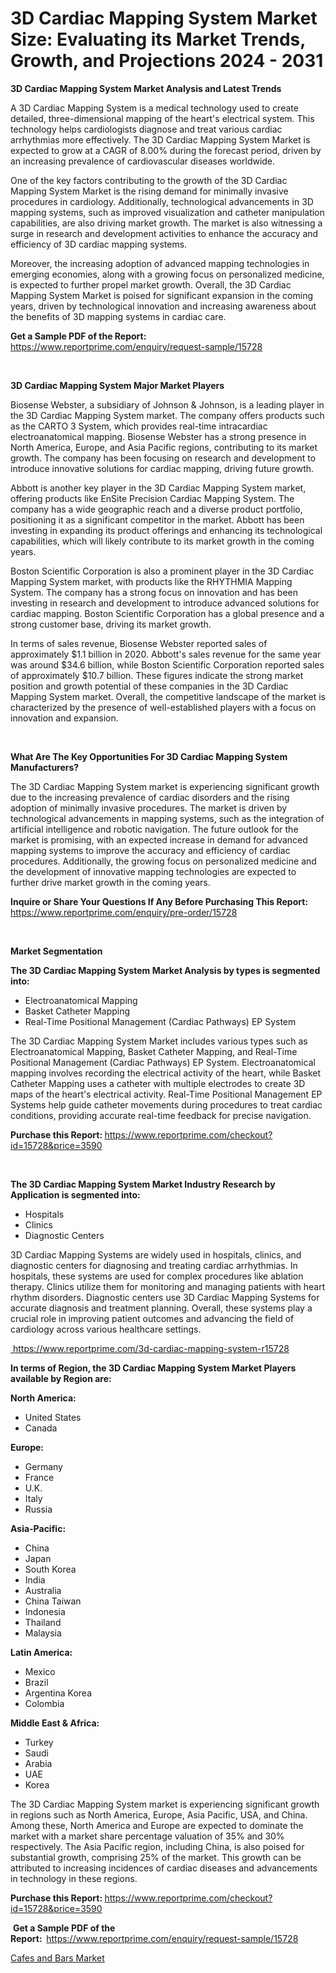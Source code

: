 <p><h1>3D Cardiac Mapping System Market Size: Evaluating its Market Trends, Growth, and Projections 2024 - 2031</h1></p><p><strong>3D Cardiac Mapping System Market Analysis and Latest Trends</strong></p>
<p><p>A 3D Cardiac Mapping System is a medical technology used to create detailed, three-dimensional mapping of the heart's electrical system. This technology helps cardiologists diagnose and treat various cardiac arrhythmias more effectively. The 3D Cardiac Mapping System Market is expected to grow at a CAGR of 8.00% during the forecast period, driven by an increasing prevalence of cardiovascular diseases worldwide.</p><p>One of the key factors contributing to the growth of the 3D Cardiac Mapping System Market is the rising demand for minimally invasive procedures in cardiology. Additionally, technological advancements in 3D mapping systems, such as improved visualization and catheter manipulation capabilities, are also driving market growth. The market is also witnessing a surge in research and development activities to enhance the accuracy and efficiency of 3D cardiac mapping systems.</p><p>Moreover, the increasing adoption of advanced mapping technologies in emerging economies, along with a growing focus on personalized medicine, is expected to further propel market growth. Overall, the 3D Cardiac Mapping System Market is poised for significant expansion in the coming years, driven by technological innovation and increasing awareness about the benefits of 3D mapping systems in cardiac care.</p></p>
<p><strong>Get a Sample PDF of the Report:&nbsp;</strong> <a href="https://www.reportprime.com/enquiry/request-sample/15728">https://www.reportprime.com/enquiry/request-sample/15728</a></p>
<p>&nbsp;</p>
<p><strong>3D Cardiac Mapping System Major Market Players</strong></p>
<p><p>Biosense Webster, a subsidiary of Johnson & Johnson, is a leading player in the 3D Cardiac Mapping System market. The company offers products such as the CARTO 3 System, which provides real-time intracardiac electroanatomical mapping. Biosense Webster has a strong presence in North America, Europe, and Asia Pacific regions, contributing to its market growth. The company has been focusing on research and development to introduce innovative solutions for cardiac mapping, driving future growth.</p><p>Abbott is another key player in the 3D Cardiac Mapping System market, offering products like EnSite Precision Cardiac Mapping System. The company has a wide geographic reach and a diverse product portfolio, positioning it as a significant competitor in the market. Abbott has been investing in expanding its product offerings and enhancing its technological capabilities, which will likely contribute to its market growth in the coming years.</p><p>Boston Scientific Corporation is also a prominent player in the 3D Cardiac Mapping System market, with products like the RHYTHMIA Mapping System. The company has a strong focus on innovation and has been investing in research and development to introduce advanced solutions for cardiac mapping. Boston Scientific Corporation has a global presence and a strong customer base, driving its market growth.</p><p>In terms of sales revenue, Biosense Webster reported sales of approximately $1.1 billion in 2020. Abbott's sales revenue for the same year was around $34.6 billion, while Boston Scientific Corporation reported sales of approximately $10.7 billion. These figures indicate the strong market position and growth potential of these companies in the 3D Cardiac Mapping System market. Overall, the competitive landscape of the market is characterized by the presence of well-established players with a focus on innovation and expansion.</p></p>
<p>&nbsp;</p>
<p><strong>What Are The Key Opportunities For 3D Cardiac Mapping System Manufacturers?</strong></p>
<p><p>The 3D Cardiac Mapping System market is experiencing significant growth due to the increasing prevalence of cardiac disorders and the rising adoption of minimally invasive procedures. The market is driven by technological advancements in mapping systems, such as the integration of artificial intelligence and robotic navigation. The future outlook for the market is promising, with an expected increase in demand for advanced mapping systems to improve the accuracy and efficiency of cardiac procedures. Additionally, the growing focus on personalized medicine and the development of innovative mapping technologies are expected to further drive market growth in the coming years.</p></p>
<p><strong>Inquire or Share Your Questions If Any Before Purchasing This Report:</strong> <a href="https://www.reportprime.com/enquiry/pre-order/15728">https://www.reportprime.com/enquiry/pre-order/15728</a></p>
<p>&nbsp;</p>
<p><strong>Market Segmentation</strong></p>
<p><strong>The 3D Cardiac Mapping System Market Analysis by types is segmented into:</strong></p>
<p><ul><li>Electroanatomical Mapping</li><li>Basket Catheter Mapping</li><li>Real-Time Positional Management (Cardiac Pathways) EP System</li></ul></p>
<p><p>The 3D Cardiac Mapping System Market includes various types such as Electroanatomical Mapping, Basket Catheter Mapping, and Real-Time Positional Management (Cardiac Pathways) EP System. Electroanatomical mapping involves recording the electrical activity of the heart, while Basket Catheter Mapping uses a catheter with multiple electrodes to create 3D maps of the heart's electrical activity. Real-Time Positional Management EP Systems help guide catheter movements during procedures to treat cardiac conditions, providing accurate real-time feedback for precise navigation.</p></p>
<p><strong>Purchase this Report:&nbsp;</strong><a href="https://www.reportprime.com/checkout?id=15728&price=3590">https://www.reportprime.com/checkout?id=15728&price=3590</a></p>
<p>&nbsp;</p>
<p><strong>The 3D Cardiac Mapping System Market Industry Research by Application is segmented into:</strong></p>
<p><ul><li>Hospitals</li><li>Clinics</li><li>Diagnostic Centers</li></ul></p>
<p><p>3D Cardiac Mapping Systems are widely used in hospitals, clinics, and diagnostic centers for diagnosing and treating cardiac arrhythmias. In hospitals, these systems are used for complex procedures like ablation therapy. Clinics utilize them for monitoring and managing patients with heart rhythm disorders. Diagnostic centers use 3D Cardiac Mapping Systems for accurate diagnosis and treatment planning. Overall, these systems play a crucial role in improving patient outcomes and advancing the field of cardiology across various healthcare settings.</p></p>
<p><a href="https://www.reportprime.com/3d-cardiac-mapping-system-r15728">&nbsp;https://www.reportprime.com/3d-cardiac-mapping-system-r15728</a></p>
<p><strong>In terms of Region, the 3D Cardiac Mapping System Market Players available by Region are:</strong></p>
<p>
    <p> <strong> North America: </strong>
        <ul>
            <li>United States</li>
            <li>Canada</li>
        </ul>
        </p> 
    <p> <strong> Europe: </strong>
        <ul>
            <li>Germany</li>
            <li>France</li>
            <li>U.K.</li>
            <li>Italy</li>
            <li>Russia</li>
        </ul>
        </p> 
    <p> <strong> Asia-Pacific: </strong>
        <ul>
            <li>China</li>
            <li>Japan</li>
            <li>South Korea</li>
            <li>India</li>
            <li>Australia</li>
            <li>China Taiwan</li>
            <li>Indonesia</li>
            <li>Thailand</li>
            <li>Malaysia</li>
        </ul>
        </p> 
    <p> <strong> Latin America: </strong>
        <ul>
            <li>Mexico</li>
            <li>Brazil</li>
            <li>Argentina Korea</li>
            <li>Colombia</li>
        </ul>
        </p> 
    <p> <strong> Middle East & Africa: </strong>
        <ul>
            <li>Turkey</li>
            <li>Saudi</li>
            <li>Arabia</li>
            <li>UAE</li>
            <li>Korea</li>
        </ul>
    </p>
    </p>
<p><p>The 3D Cardiac Mapping System market is experiencing significant growth in regions such as North America, Europe, Asia Pacific, USA, and China. Among these, North America and Europe are expected to dominate the market with a market share percentage valuation of 35% and 30% respectively. The Asia Pacific region, including China, is also poised for substantial growth, comprising 25% of the market. This growth can be attributed to increasing incidences of cardiac diseases and advancements in technology in these regions.</p></p>
<p><strong>Purchase this Report: </strong><a href="https://www.reportprime.com/checkout?id=15728&price=3590">https://www.reportprime.com/checkout?id=15728&price=3590</a></p>
<p>&nbsp;<strong>Get a Sample PDF of the Report:&nbsp;&nbsp;</strong><a href="https://www.reportprime.com/enquiry/request-sample/15728">https://www.reportprime.com/enquiry/request-sample/15728</a></p>
<p><strong></strong></p>
<p><p><a href="https://github.com/RoccoManning/Market-Research-Report-List-4/blob/main/cafes-and-bars-market.md">Cafes and Bars Market</a></p></p>